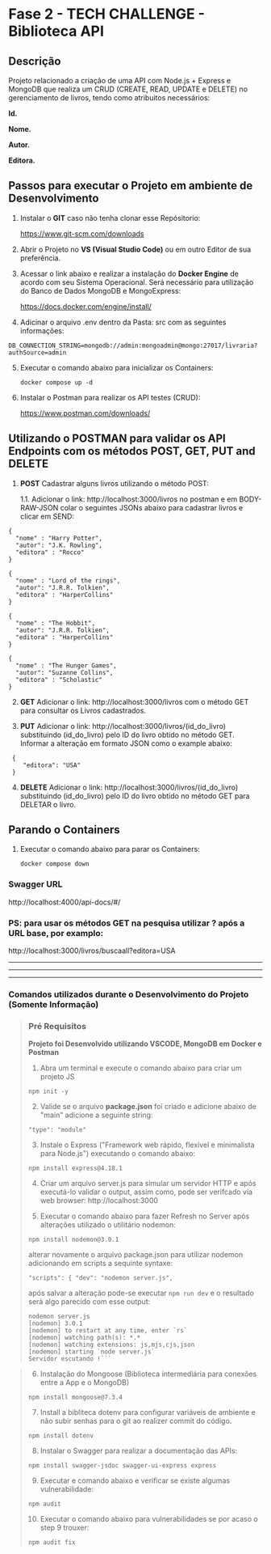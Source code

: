 # Fase 2 - TECH CHALLENGE - Biblioteca API

## Descrição

Projeto relacionado a criação de uma API com Node.js + Express e MongoDB que realiza um CRUD (CREATE, READ, UPDATE e DELETE) no gerenciamento de livros, tendo como atribuitos necessários:

**Id.**

**Nome.**

**Autor.**

**Editora.**


## Passos para executar o Projeto em ambiente de Desenvolvimento

1. Instalar o **GIT** caso não tenha clonar esse Repósitorio:

    https://www.git-scm.com/downloads
 
2. Abrir o Projeto no **VS (Visual Studio Code)** ou em outro Editor de sua preferência.

3. Acessar o link abaixo e realizar a instalação do **Docker Engine**  de acordo com seu Sistema Operacional. Será necessário para utilização do Banco de Dados MongoDB e MongoExpress:

    https://docs.docker.com/engine/install/

4. Adicinar o arquivo .env dentro da Pasta: src com as seguintes informações:

  `DB_CONNECTION_STRING=mongodb://admin:mongoadmin@mongo:27017/livraria?authSource=admin`

5. Executar o comando abaixo para inicializar os Containers:

      `docker compose up -d`

5. Instalar o Postman para realizar os API testes (CRUD):

    https://www.postman.com/downloads/


## Utilizando o POSTMAN para validar os API Endpoints com os métodos POST, GET, PUT and DELETE

1. **POST** Cadastrar alguns livros utilizando o método POST:

    1.1. Adicionar o link: http://localhost:3000/livros no postman e em BODY-RAW-JSON colar o seguintes JSONs abaixo para cadastrar livros e clicar em SEND:

```b
{
  "nome" : "Harry Potter",
  "autor": "J.K. Rowling",
  "editora" : "Rocco"
}
```
```b
{
  "nome" : "Lord of the rings",
  "autor": "J.R.R. Tolkien",
  "editora" : "HarperCollins"
}
```

```b
{
  "nome" : "The Hobbit",
  "autor": "J.R.R. Tolkien",
  "editora" : "HarperCollins"
}
```
```b
{
  "nome" : "The Hunger Games",
  "autor": "Suzanne Collins",
  "editora" : "Scholastic"
}
```
2. **GET** Adicionar o link: http://localhost:3000/livros com o método GET para consultar os Livros cadastrados. 

3. **PUT** Adicionar o link: http://localhost:3000/livros/(id_do_livro) substituindo (id_do_livro) pelo ID do livro obtido no método GET. Informar a alteração em formato JSON como o example abaixo:

```b 
 {
    "editora": "USA"
 }
```

4. **DELETE** Adicionar o link: http://localhost:3000/livros/(id_do_livro) substituindo (id_do_livro) pelo ID do livro obtido no método GET para DELETAR o livro.

## Parando o Containers

1. Executar o comando abaixo para parar os Containers:
 
     `docker compose down`

### Swagger URL
http://localhost:4000/api-docs/#/

### **PS:**  para usar os métodos GET na pesquisa utilizar ? após a URL base, por examplo:

http://localhost:3000/livros/buscaall?editora=USA

-----------------------
-----------------------
-----------------------


###  Comandos utilizados durante o Desenvolvimento do Projeto (Somente Informação)

> ### Pré Requisitos
>
> **Projeto foi Desenvolvido utilizando VSCODE, MongoDB em Docker e Postman**
>
> 1.  Abra um terminal e execute o comando abaixo para criar um projeto JS
> 
> `npm init -y`
>
> 2. Valide se o arquivo **package.json** foi criado e adicione abaixo de "main" adicione a seguinte string:
>
> `"type": "module"`
>
> 3. Instale o Express ("Framework web rápido, flexível e minimalista para Node.js") executando o comando abaixo:
>
> `npm install express@4.18.1`
>
> 4. Criar um arquivo server.js para simular um servidor HTTP e após executá-lo validar o output, assim como, pode ser verifcado via web browser: http://localhost:3000
>
> 5. Executar o comando abaixo para fazer Refresh no Server após alterações utilizado o utilitário nodemon:
>
> `npm install nodemon@3.0.1`
> 
> alterar novamente o arquivo package.json para utilizar nodemon adicionando em scripts a sequinte syntaxe:
>
> `"scripts": {
>        "dev": "nodemon server.js",`
> 
> após salvar a alteração pode-se executar `npm run dev` e o resultado será algo parecido com esse output:
>
> ```js-express-mongo@1.0.0 dev
> nodemon server.js
> [nodemon] 3.0.1
> [nodemon] to restart at any time, enter `rs`
> [nodemon] watching path(s): *.*
> [nodemon] watching extensions: js,mjs,cjs,json
> [nodemon] starting `node server.js`
> Servidor escutando !```

> 6. Instalação do Mongoose (Biblioteca intermediária para conexões entre a App e o MongoDB)
>
> `npm install mongoose@7.3.4`
>
> 7. Install a bibliteca dotenv para configurar variáveis de ambiente e não subir senhas para o git ao realizer commit do código.
>
> `npm install dotenv`
>
> 8. Instalar o Swagger para realizar a documentação das APIs:
>
> `npm install swagger-jsdoc swagger-ui-express express`
>
> 9. Executar e comando abaixo e verificar se existe algumas vulnerabilidade:
>
> `npm audit`
>
> 10. Executar o comando abaixo para vulnerabilidades se por acaso o step 9 trouxer:
>
> `npm audit fix`
